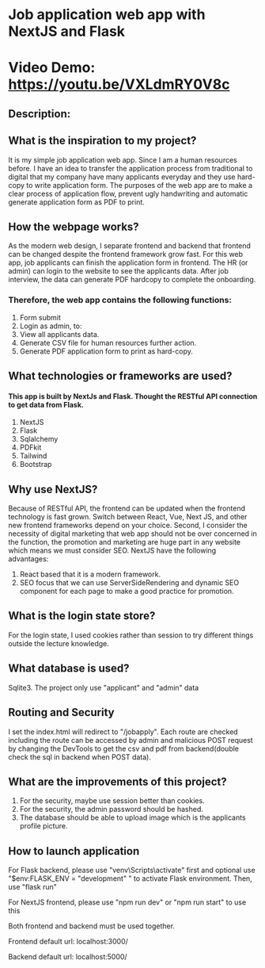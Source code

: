 # Job application web app with NextJS and Flask

# Video Demo: https://youtu.be/VXLdmRY0V8c

## Description:

## What is the inspiration to my project?

It is my simple job application web app. Since I am a human resources before. I have an idea to transfer the application process from traditional to digital that my company have many applicants everyday and they use hard-copy to write application form. The purposes of the web app are to make a clear process of application flow, prevent ugly handwriting and automatic generate application form as PDF to print.

## How the webpage works?

As the modern web design, I separate frontend and backend that frontend can be changed despite the frontend framework grow fast. For this web app, job applicants can finish the application form in frontend. The HR (or admin) can login to the website to see the applicants data. After job interview, the data can generate PDF hardcopy to complete the onboarding.

### Therefore, the web app contains the following functions:

1. Form submit
2. Login as admin, to:
3. View all applicants data.
4. Generate CSV file for human resources further action.
5. Generate PDF application form to print as hard-copy.

## What technologies or frameworks are used?

#### This app is built by NextJs and Flask. Thought the RESTful API connection to get data from Flask.

1. NextJS
2. Flask
3. Sqlalchemy
4. PDFkit
5. Tailwind
6. Bootstrap

## Why use NextJS?

Because of RESTful API, the frontend can be updated when the frontend technology is fast grown. Switch between React, Vue, Next JS, and other new frontend frameworks depend on your choice. Second, I consider the necessity of digital marketing that web app should not be over concerned in the function, the promotion and marketing are huge part in any website which means we must consider SEO. NextJS have the following advantages:

1. React based that it is a modern framework.
2. SEO focus that we can use ServerSideRendering and dynamic SEO component for each page to make a good practice for promotion.

## What is the login state store?

For the login state, I used cookies rather than session to try different things outside the lecture knowledge.

## What database is used?

Sqlite3. The project only use "applicant" and "admin" data

## Routing and Security

I set the index.html will redirect to "/jobapply". Each route are checked including the route can be accessed by admin and malicious POST request by changing the DevTools to get the csv and pdf from backend(double check the sql in backend when POST data).

## What are the improvements of this project?

1. For the security, maybe use session better than cookies.
2. For the security, the admin password should be hashed.
3. The database should be able to upload image which is the applicants profile picture.

## How to launch application

For Flask backend, please use "venv\Scripts\activate" first and optional use "$env:FLASK_ENV = "development" " to activate Flask environment. Then, use "flask run"

For NextJS frontend, please use "npm run dev" or "npm run start" to use this

Both frontend and backend must be used together.

Frontend default url: localhost:3000/

Backend default url: localhost:5000/
